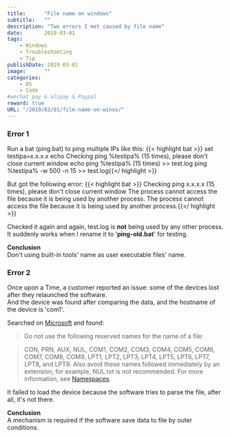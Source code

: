 ```yaml
---
title:      "File name on windows"
subtitle:   ""
description: "Two errors I met caused by file name"
date:       2019-03-01
tags:
    - Windows
    - Troubleshooting
    - Tip
publishDate: 2019-03-01
image:      ""
categories:
    - OS
    - Code
#wechat pay & alipay & Paypal
reward: true
URL: "/2019/03/01/file-name-on-winos/"
---
```

### Error 1

Run a bat (ping.bat) to ping multiple IPs like this:
{{< highlight bat >}}
set testipa=x.x.x.x
echo Checking ping %testipa% (15 times), please don't close current window
echo ping %testipa% (15 times)  >> test.log
ping %testipa% -w 500 -n 15 >> test.log{{</ highlight >}}

But got the following error:
{{< highlight bat >}}
Checking ping x.x.x.x (15 times), please don't close current window
The process cannot access the file because it is being used by another process.
The process cannot access the file because it is being used by another process.{{</ highlight >}}

Checked it again and again, test.log is **not** being used by any other process.<br>
It suddenly works when I rename it to '**ping-old.bat**' for testing.

<strong>Conclusion</strong><br>
Don't using built-in tools' name as user executable files' name.

### Error 2

Once upon a Time, a customer reported an issue: some of the devices lost after they relaunched the software.<br>
And the device was found after comparing the data, and the hostname of the device is 'com1'.

Searched on [Microsoft](https://docs.microsoft.com/en-us/windows/desktop/fileio/naming-a-file) and found:

> Do not use the following reserved names for the name of a file:

>CON, PRN, AUX, NUL, COM1, COM2, COM3, COM4, COM5, COM6, COM7, COM8, COM9, LPT1, LPT2, LPT3, LPT4, LPT5, LPT6, LPT7, LPT8, and LPT9. Also avoid these names followed immediately by an extension; for example, NUL.txt is not recommended. For more information, see [Namespaces](https://docs.microsoft.com/en-us/windows/desktop/fileio/naming-a-file#win32-file-namespaces).

It failed to load the device because the software tries to parse the file, after all, it's not there.

<strong>Conclusion</strong><br>
A mechanism is required if the software save data to file by outer conditions.
